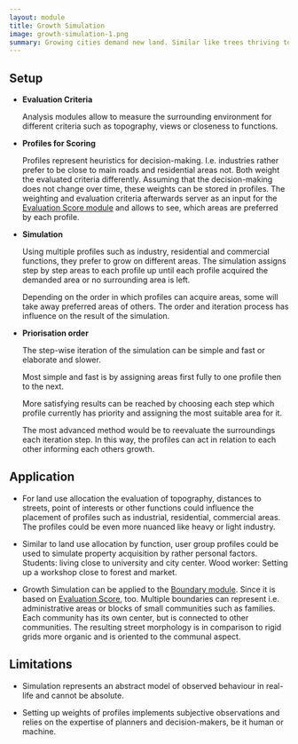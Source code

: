 ```yaml
---
layout: module
title: Growth Simulation
image: growth-simulation-1.png
summary: Growing cities demand new land. Similar like trees thriving to acquire as much sunlit surface by evaluating their environment for bright areas, cities evaluate their surroundings by ecologic, economic and social aspects to allocate different functions at suitable positions. For different city elements such as land uses, user groups or street blocks profiles can be created that define what evaluation criteria matter to them. Combining evaluation, profiles and an iterative process of step-wise acquiring of areas, a growth process can be simulated.
---
```


## Setup

* **Evaluation Criteria**

  Analysis modules allow to measure the surrounding environment for different criteria such as topography, views or closeness to functions.

* **Profiles for Scoring**

  Profiles represent heuristics for decision-making. I.e. industries rather prefer to be close to main roads and residential areas not. Both weight the evaluated criteria differently. Assuming that the decision-making does not change over time, these weights can be stored in profiles. The weighting and evaluation criteria afterwards server as an input for the [Evaluation Score module]() and allows to see, which areas are preferred by each profile.

* **Simulation**

  Using multiple profiles such as industry, residential and commercial functions, they prefer to grow on different areas. The simulation assigns step by step areas to each profile up until each profile acquired the demanded area or no surrounding area is left.

  Depending on the order in which profiles can acquire areas, some will take away preferred areas of others. The order and iteration process has influence on the result of the simulation.

* **Priorisation order**

  The step-wise iteration of the simulation can be simple and fast or elaborate and slower.
  
  Most simple and fast is by assigning areas first fully to one profile then to the next.
  
  More satisfying results can be reached by choosing each step which profile currently has priority and assigning the most suitable area for it.

  The most advanced method would be to reevaluate the surroundings each iteration step. In this way, the profiles can act in relation to each other informing each others growth.

## Application

* For land use allocation the evaluation of topography, distances to streets, point of interests or other functions could influence the placement of profiles such as industrial, residential, commercial areas. The profiles could be even more nuanced like heavy or light industry.

* Similar to land use allocation by function, user group profiles could be used to simulate property acquisition by rather personal factors. Students: living close to university and city center. Wood worker: Setting up a workshop close to forest and market.

* Growth Simulation can be applied to the [Boundary module](). Since it is based on [Evaluation Score](), too. Multiple boundaries can represent i.e. administrative areas or blocks of small communities such as families. Each community has its own center, but is connected to other communities.  The resulting street morphology is in comparison to rigid grids more organic and is oriented to the communal aspect.

## Limitations

* Simulation represents an abstract model of observed behaviour in real-life and cannot be absolute.

* Setting up weights of profiles implements subjective observations and relies on the expertise of planners and decision-makers, be it human or machine.